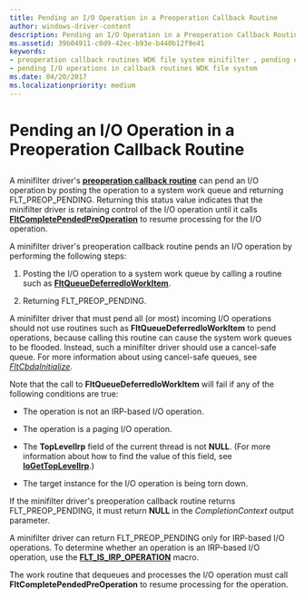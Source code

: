 ```yaml
---
title: Pending an I/O Operation in a Preoperation Callback Routine
author: windows-driver-content
description: Pending an I/O Operation in a Preoperation Callback Routine
ms.assetid: 39b04911-c0d9-42ec-b93e-b440b12f9e41
keywords:
- preoperation callback routines WDK file system minifilter , pending operations
- pending I/O operations in callback routines WDK file system
ms.date: 04/20/2017
ms.localizationpriority: medium
---
```


# Pending an I/O Operation in a Preoperation Callback Routine


## <span id="ddk_pending_an_io_operation_in_a_preoperation_callback_routine_if"></span><span id="DDK_PENDING_AN_IO_OPERATION_IN_A_PREOPERATION_CALLBACK_ROUTINE_IF"></span>


A minifilter driver's [**preoperation callback routine**](https://msdn.microsoft.com/library/windows/hardware/ff551109) can pend an I/O operation by posting the operation to a system work queue and returning FLT\_PREOP\_PENDING. Returning this status value indicates that the minifilter driver is retaining control of the I/O operation until it calls [**FltCompletePendedPreOperation**](https://msdn.microsoft.com/library/windows/hardware/ff541913) to resume processing for the I/O operation.

A minifilter driver's preoperation callback routine pends an I/O operation by performing the following steps:

1.  Posting the I/O operation to a system work queue by calling a routine such as [**FltQueueDeferredIoWorkItem**](https://msdn.microsoft.com/library/windows/hardware/ff543449).

2.  Returning FLT\_PREOP\_PENDING.

A minifilter driver that must pend all (or most) incoming I/O operations should not use routines such as **FltQueueDeferredIoWorkItem** to pend operations, because calling this routine can cause the system work queues to be flooded. Instead, such a minifilter driver should use a cancel-safe queue. For more information about using cancel-safe queues, see [*FltCbdqInitialize*](https://msdn.microsoft.com/library/windows/hardware/ff541802).

Note that the call to **FltQueueDeferredIoWorkItem** will fail if any of the following conditions are true:

-   The operation is not an IRP-based I/O operation.

-   The operation is a paging I/O operation.

-   The **TopLevelIrp** field of the current thread is not **NULL**. (For more information about how to find the value of this field, see [**IoGetTopLevelIrp**](https://msdn.microsoft.com/library/windows/hardware/ff548405).)

-   The target instance for the I/O operation is being torn down.

If the minifilter driver's preoperation callback routine returns FLT\_PREOP\_PENDING, it must return **NULL** in the *CompletionContext* output parameter.

A minifilter driver can return FLT\_PREOP\_PENDING only for IRP-based I/O operations. To determine whether an operation is an IRP-based I/O operation, use the [**FLT\_IS\_IRP\_OPERATION**](https://msdn.microsoft.com/library/windows/hardware/ff544654) macro.

The work routine that dequeues and processes the I/O operation must call **FltCompletePendedPreOperation** to resume processing for the operation.

 

 




